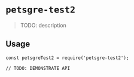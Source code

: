# `petsgre-test2`

> TODO: description

## Usage

```
const petsgreTest2 = require('petsgre-test2');

// TODO: DEMONSTRATE API
```
